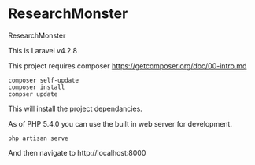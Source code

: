 ResearchMonster
========

ResearchMonster

This is Laravel v4.2.8

This project requires composer https://getcomposer.org/doc/00-intro.md

```
composer self-update
composer install
compser update
```

This will install the project dependancies.

As of PHP 5.4.0 you can use the built in web server for development.

```
php artisan serve
```

And then navigate to http://localhost:8000
